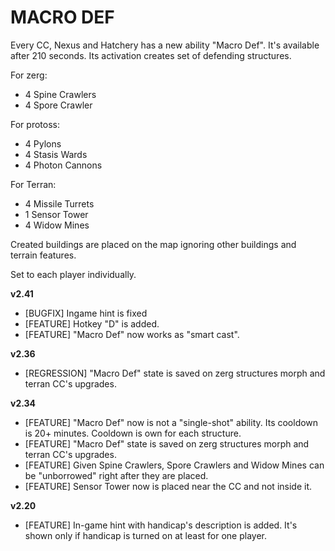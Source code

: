 # MACRO DEF

Every CC, Nexus and Hatchery has a new ability "Macro Def". It's available after 210 seconds. Its activation creates set of defending structures. 

For zerg:

* 4 Spine Crawlers
* 4 Spore Crawler

For protoss:

* 4 Pylons
* 4 Stasis Wards
* 4 Photon Cannons

For Terran:

* 4 Missile Turrets
* 1 Sensor Tower
* 4 Widow Mines

Created buildings are placed on the map ignoring other buildings and terrain features.

Set to each player individually.

**v2.41**

* [BUGFIX] Ingame hint is fixed
* [FEATURE] Hotkey "D" is added.
* [FEATURE] "Macro Def" now works as "smart cast".

**v2.36**

* [REGRESSION] "Macro Def" state is saved on zerg structures morph and terran CC's upgrades.

**v2.34**

* [FEATURE] "Macro Def" now is not a "single-shot" ability. Its cooldown is 20+ minutes. Cooldown is own for each structure.
* [FEATURE] "Macro Def" state is saved on zerg structures morph and terran CC's upgrades.
* [FEATURE] Given Spine Crawlers, Spore Crawlers and Widow Mines can be "unborrowed" right after they are placed.
* [FEATURE] Sensor Tower now is placed near the CC and not inside it.

**v2.20**

* [FEATURE] In-game hint with handicap's description is added. It's shown only if handicap is turned on at least for one player.
